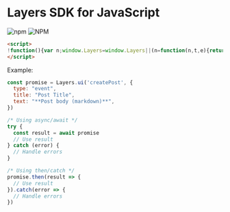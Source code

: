 # Layers SDK for JavaScript

![npm](https://img.shields.io/npm/v/layers-sdk)
![NPM](https://img.shields.io/npm/l/layers-sdk)


```html
<script>
!function(){var n;window.Layers=window.Layers||(n=function(n,t,e){return new Promise((r,u)=>{func.q.push([r,u,n,t,e])})},func=function(){return n("root",...arguments)},func.q=[],func.ui=function(){return n("ui",...arguments)},func.api=function(){return n("api",...arguments)},func);var t=document.createElement("script");t.type="text/javascript",t.async=!0,t.src="https://unpkg.com/layers-sdk@1/dist/main.js";var e=document.getElementsByTagName("script")[0];e.parentNode.insertBefore(t,e)}();
</script>
```

Example:
```javascript
const promise = Layers.ui('createPost', {
  type: "event",
  title: "Post Title",
  text: "**Post body (markdown)**",
})

/* Using async/await */
try {
  const result = await promise
  // Use result
} catch (error) {
  // Handle errors
}

/* Using then/catch */
promise.then(result => {
  // Use result
}).catch(error => {
  // Handle errors
})
```